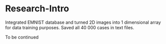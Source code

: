 # Research-Intro

Integrated EMNIST database and turned 2D images into 1 dimensional array for data training purposes. Saved all 40 000 cases in text files. 

To be continued